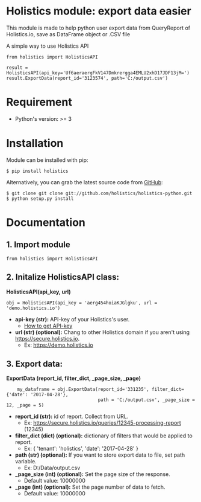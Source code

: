 Holistics module: export data easier
=========================
This module is made to help python user export data from QueryReport of Holistics.io, save as DataFrame object or .CSV file

A simple way to use Holistics API

```
from holistics import HolisticsAPI

result = HolisticsAPI(api_key='Uf6aeraergFkV147Dmkrergga4EMLU2xhD17JDF13jM=')
result.ExportData(report_id='3123574', path='C:/output.csv')
```

# Requirement
- Python's version: >= 3

# Installation
Module can be installed with pip:
```
$ pip install holistics
```
Alternatively, you can grab the latest source code from [GitHub](https://github.com/holistics/holistics-python):
```
$ git clone git clone git://github.com/holistics/holistics-python.git
$ python setup.py install
```

# Documentation
## **1. Import module**
```
from holistics import HolisticsAPI
```  

## **2. Initalize HolisticsAPI class:**  
**HolisticsAPI(api_key, url)**
```
obj = HolisticsAPI(api_key = 'aerg454hoiaKJGlgku', url = 'demo.holistics.io')
```
- **api-key (str):** API-key of your Holistics's user. 
    - [How to get API-key](https://docs.holistics.io/api/)
- **url (str) (optional):** Chang to other Holistics domain if you aren't using https://secure.holistics.io.  
    - Ex: https://demo.holistics.io   

## **3. Export data:**
**ExportData (report_id, filter_dict, _page_size, _page)**  
```
    my_dataframe = obj.ExportData(report_id='331235', filter_dict={'date': '2017-04-28'}, 
                                  path = 'C:/output.csv', _page_size = 12, _page = 5)
```  
    
- **report_id (str):** id of report. Collect from URL.  
    - Ex: https://secure.holistics.io/queries/12345-processing-report (12345)
- **filter_dict (dict) (optional):** dictionary of filters that would be applied to report.  
    - Ex: {
            'tenant': 'holistics',
            'date': '2017-04-28'
        }
- **path (str) (optional):** If you want to store export data to file, set path variable.  
    - Ex: D:/Data/output.csv
- **_page_size (int) (optional):** Set the page size of the response.  
    - Default value: 10000000
- **_page (int) (optional):** Set the page number of data to fetch.  
    - Default value: 10000000
